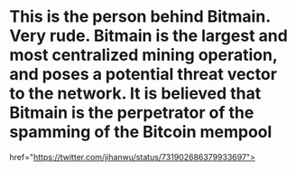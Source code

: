 <!-- TITLE: Jihan Wu -->
<!-- SUBTITLE: A quick summary of Jihan Wu -->

# This is the person behind Bitmain. Very rude. Bitmain is the largest and most centralized mining operation, and poses a potential threat vector to the network. It is believed that Bitmain is the perpetrator of the spamming of the Bitcoin mempool

href="https://twitter.com/jihanwu/status/731902686379933697">